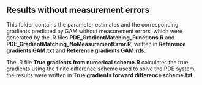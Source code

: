 ## Results without measurement errors ##

This folder contains the parameter estimates and the corresponding gradients predicted by GAM without measurement errors, which were generated by the .R files **PDE_GradientMatching_Functions.R** and **PDE_GradientMatching_NoMeasurementError.R**, written in **Reference gradients GAM.txt** and **Reference gradients GAM.rds**.

The .R file **True gradients from numerical scheme.R** calculates the true gradients using the finite difference scheme used to solve the PDE system, the results were written in **True gradients forward difference scheme.txt**. 

